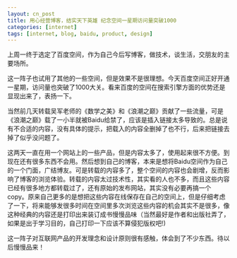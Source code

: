 ```yaml
---
layout: cn_post
title: 用心经营博客，结实天下英雄 纪念空间一星期访问量突破1000
categories: [internet]
tags: [internet, blog, baidu, product, design]
---
```


上周一终于选定了百度空间，作为自己今后写博客，做技术，谈生活，交朋友的主要场所。

这一阵子也试用了其他的一些空间，但是效果不是很理想。今天百度空间正好开通一星期，访问量也突破了1000大关。看来百度的空间在搜索引擎方面的优势还是显现出来了，表扬一下。

当然前几天转载吴军老师的《数学之美》和《浪潮之巅》贡献了一些流量，可是《浪潮之巅》载了一小半就被Baidu给禁了，应该是插入链接太多导致的。总是说有不合适的内容，没有具体的提示，把载入的内容全删掉了也不行，后来把链接去掉了似乎没问题了。

这两天一直在用一个网站上的一些产品，但是内容太多了，使用起来很不方便。到现在还有很多东西不会用。然后想到自己的博客，本来是想将Baidu空间作为自己的一个门面，广结博友。可是转载的内容多了，整个空间的内容也会剧增，反而影响了博客的浏览体验。转载的内容太过技术性，其实看的人也不多，而且这些内容已经有很多地方都转载过了，还有原始的发布网站，其实没有必要再搞一个copy。原来自己更多的是想把这些内容在线保存在自己的空间上，但是仔细考虑了一下，将来能够发很多时间在空间里多次浏览这些内容的机会其实不是很多，像这种经典的内容还是打印出来装订成书慢慢品味（当然最好是作者和出版社弄了，如果是出于学习目的，自己打印一下应该不算侵犯版权吧!)

这一阵子对互联网产品的开发理念和设计原则很有感触，体会到了不少东西。待以后慢慢品来！


